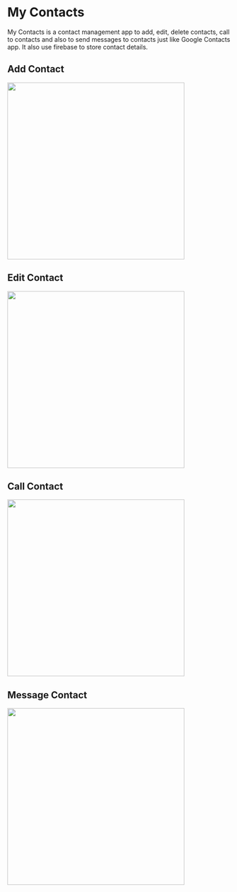 # My Contacts

My Contacts is a contact management app to add, edit, delete contacts, call to contacts and also to send messages to contacts just like Google Contacts app. It also use firebase to store contact details.  

## Add Contact
<img src="https://user-images.githubusercontent.com/62495202/87682101-12f41380-c79d-11ea-9bba-2ef7e6b39035.gif" height="400" width="400" />

## Edit Contact
<img src="https://user-images.githubusercontent.com/62495202/87679733-281b7300-c79a-11ea-967f-2258886a38ac.gif" height="400" width="400" />

## Call Contact
<img src="https://user-images.githubusercontent.com/62495202/87683571-de815700-c79e-11ea-9650-85ef99228606.gif" height="400" width="400" />

## Message Contact
<img src="https://user-images.githubusercontent.com/62495202/87683668-fb1d8f00-c79e-11ea-960d-2fdd6aadf341.gif" height="400" width="400" />
